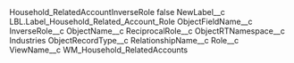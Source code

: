 <?xml version="1.0" encoding="UTF-8"?>
<CustomMetadata xmlns="http://soap.sforce.com/2006/04/metadata" xmlns:xsi="http://www.w3.org/2001/XMLSchema-instance" xmlns:xsd="http://www.w3.org/2001/XMLSchema">
    <label>Household_RelatedAccountInverseRole</label>
    <protected>false</protected>
    <values>
        <field>NewLabel__c</field>
        <value xsi:type="xsd:string">LBL.Label_Household_Related_Account_Role</value>
    </values>
    <values>
        <field>ObjectFieldName__c</field>
        <value xsi:type="xsd:string">InverseRole__c</value>
    </values>
    <values>
        <field>ObjectName__c</field>
        <value xsi:type="xsd:string">ReciprocalRole__c</value>
    </values>
    <values>
        <field>ObjectRTNamespace__c</field>
        <value xsi:type="xsd:string">Industries</value>
    </values>
    <values>
        <field>ObjectRecordType__c</field>
        <value xsi:nil="true"/>
    </values>
    <values>
        <field>RelationshipName__c</field>
        <value xsi:type="xsd:string">Role__c</value>
    </values>
    <values>
        <field>ViewName__c</field>
        <value xsi:type="xsd:string">WM_Household_RelatedAccounts</value>
    </values>
</CustomMetadata>
